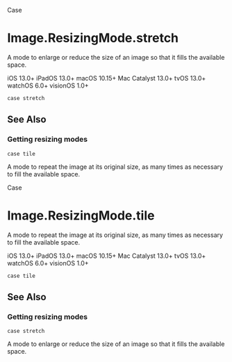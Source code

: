 Case

# Image.ResizingMode.stretch

A mode to enlarge or reduce the size of an image so that it fills the
available space.

iOS 13.0+  iPadOS 13.0+  macOS 10.15+  Mac Catalyst 13.0+  tvOS 13.0+  watchOS
6.0+  visionOS 1.0+

    
    
    case stretch

## See Also

### Getting resizing modes

`case tile`

A mode to repeat the image at its original size, as many times as necessary to
fill the available space.

Case

# Image.ResizingMode.tile

A mode to repeat the image at its original size, as many times as necessary to
fill the available space.

iOS 13.0+  iPadOS 13.0+  macOS 10.15+  Mac Catalyst 13.0+  tvOS 13.0+  watchOS
6.0+  visionOS 1.0+

    
    
    case tile

## See Also

### Getting resizing modes

`case stretch`

A mode to enlarge or reduce the size of an image so that it fills the
available space.

